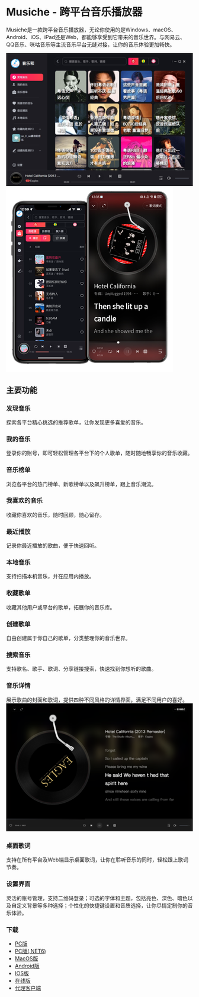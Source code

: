 # Musiche - 跨平台音乐播放器

Musiche是一款跨平台音乐播放器，无论你使用的是Windows、macOS、Android、iOS、iPad还是Web，都能够享受到它带来的音乐世界。与网易云、QQ音乐、咪咕音乐等主流音乐平台无缝对接，让你的音乐体验更加畅快。

![image](./images/windows.png)
![image](./images/mobile.png)

## 主要功能

### 发现音乐

探索各平台精心挑选的推荐歌单，让你发现更多喜爱的音乐。

### 我的音乐

登录你的账号，即可轻松管理各平台下的个人歌单，随时随地畅享你的音乐收藏。

### 音乐榜单

浏览各平台的热门榜单、新歌榜单以及飙升榜单，跟上音乐潮流。

### 我喜欢的音乐

收藏你喜欢的音乐，随时回顾，随心留存。

### 最近播放

记录你最近播放的歌曲，便于快速回听。

### 本地音乐

支持扫描本机音乐，并在应用内播放。

### 收藏歌单

收藏其他用户或平台的歌单，拓展你的音乐库。

### 创建歌单

自由创建属于你自己的歌单，分类整理你的音乐世界。

### 搜索音乐

支持歌名、歌手、歌词、分享链接搜索，快速找到你想听的歌曲。

### 音乐详情

展示歌曲的封面和歌词，提供四种不同风格的详情界面，满足不同用户的喜好。
![image](./images/detail.png)

### 桌面歌词

支持在所有平台及Web端显示桌面歌词，让你在聆听音乐的同时，轻松跟上歌词节奏。

### 设置界面

灵活的账号管理，支持二维码登录；可选的字体和主题，包括亮色、深色、暗色以及自定义背景等多种选择；个性化的快捷键设置和音质选择，让你尽情定制你的音乐体验。

### 下载

+ [PC版](https://hehang0.github.io/musiche/Musiche.exe)
+ [PC版(.NET6)](https://hehang0.github.io/musiche/Musiche.net6.exe)
+ [MacOS版](https://hehang0.github.io/musiche/Musiche.dmg)
+ [Android版](https://hehang0.github.io/musiche/Musiche.apk)
+ [IOS版](https://hehang0.github.io/musiche/Musiche.ipa)
+ [在线版](https://hehang0.github.io/musiche/index.html)
+ [代理客户端](https://hehang0.github.io/musiche/ProxyServer.exe)
